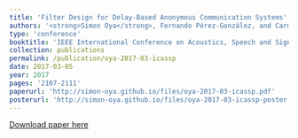 ```yaml
---
title: 'Filter Design for Delay-Based Anonymous Communication Systems'
authors: '<strong>Simon Oya</strong>, Fernando Pérez-González, and Carmela Troncoso'
type: 'conference'
booktitle: 'IEEE International Conference on Acoustics, Speech and Signal Processing (ICASSP)'
collection: publications
permalink: /publication/oya-2017-03-icassp
date: 2017-03-05
year: 2017
pages: '2107-2111'
paperurl: 'http://simon-oya.github.io/files/oya-2017-03-icassp.pdf'
posterurl: 'http://simon-oya.github.io/files/oya-2017-03-icassp-poster.pdf'
---
```


[Download paper here](http://simon-oya.github.io/files/oya-2017-03-icassp.pdf)
